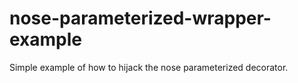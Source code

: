 # nose-parameterized-wrapper-example
Simple example of how to hijack the nose parameterized decorator.
